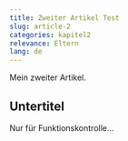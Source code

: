 ```yaml
---
title: Zweiter Artikel Test
slug: article-2
categories: kapitel2
relevance: Eltern
lang: de
---
```


Mein zweiter Artikel.

## Untertitel

Nur für Funktionskontrolle...
